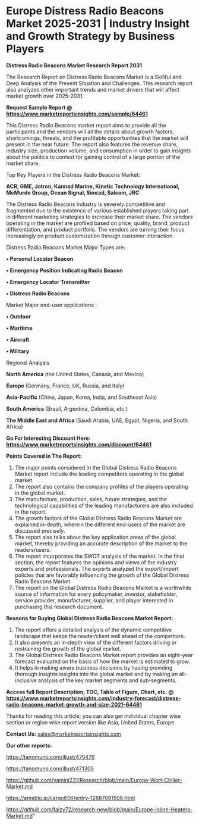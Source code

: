 # Europe Distress Radio Beacons Market 2025-2031 | Industry Insight and Growth Strategy by Business Players

<strong>Distress Radio Beacons Market Research Report 2031</strong>

The Research Report on Distress Radio Beacons Market is a Skillful and Deep Analysis of the Present Situation and Challenges. This research report also analyzes other important trends and market drivers that will affect market growth over 2025-2031.

<strong>Request Sample Report @ <a href=https://www.marketreportsinsights.com/sample/64461>https://www.marketreportsinsights.com/sample/64461</a></strong>

This Distress Radio Beacons market report aims to provide all the participants and the vendors will all the details about growth factors, shortcomings, threats, and the profitable opportunities that the market will present in the near future. The report also features the revenue share, industry size, production volume, and consumption in order to gain insights about the politics to contest for gaining control of a large portion of the market share.

Top Key Players in the Distress Radio Beacons Market:

<strong>ACR, GME, Jotron, Kannad Marine, Kinetic Technology International, McMurdo Group, Ocean Signal, Simrad, Salcom, JRC</strong>

The Distress Radio Beacons Industry is severely competitive and fragmented due to the existence of various established players taking part in different marketing strategies to increase their market share. The vendors operating in the market are profiled based on price, quality, brand, product differentiation, and product portfolio. The vendors are turning their focus increasingly on product customization through customer interaction.

Distress Radio Beacons Market Major Types are:

<strong>• Personal Locator Beacon

• Emergency Position Indicating Radio Beacon

• Emergency Locator Transmitter

• Distress Radio Beacons</strong>

Market Major end-user applications :

<strong>• Outdoor

• Maritime

• Aircraft

• Military</strong>

Regional Analysis

</u><strong><b>North America</b></strong> (the United States, Canada, and Mexico)

<strong><b>Europe </b></strong>(Germany, France, UK, Russia, and Italy)

<strong><b>Asia-Pacific</b></strong> (China, Japan, Korea, India, and Southeast Asia)

<strong><b>South America</b></strong> (Brazil, Argentina, Colombia, etc.)

<strong><b>The Middle East and Africa</b></strong> (Saudi Arabia, UAE, Egypt, Nigeria, and South Africa)

<strong>Go For Interesting Discount Here: <a href=https://www.marketreportsinsights.com/discount/64461>https://www.marketreportsinsights.com/discount/64461</a></strong>

<strong>Points Covered in The Report:</strong>
<ol>
  <li>The major points considered in the Global Distress Radio Beacons Market report include the leading competitors operating in the global market.</li>
  <li>The report also contains the company profiles of the players operating in the global market.</li>
  <li>The manufacture, production, sales, future strategies, and the technological capabilities of the leading manufacturers are also included in the report.</li>
  <li>The growth factors of the Global Distress Radio Beacons Market are explained in-depth, wherein the different end-users of the market are discussed precisely.</li>
  <li>The report also talks about the key application areas of the global market, thereby providing an accurate description of the market to the readers/users.</li>
  <li>The report incorporates the SWOT analysis of the market. In the final section, the report features the opinions and views of the industry experts and professionals. The experts analyzed the export/import policies that are favorably influencing the growth of the Global Distress Radio Beacons Market.</li>
  <li>The report on the Global Distress Radio Beacons Market is a worthwhile source of information for every policymaker, investor, stakeholder, service provider, manufacturer, supplier, and player interested in purchasing this research document.</li>
</ol>
<strong>Reasons for Buying Global Distress Radio Beacons Market Report:</strong>

<ol>
  <li>The report offers a detailed analysis of the dynamic competitive landscape that keeps the reader/client well ahead of the competitors.</li>
  <li>It also presents an in-depth view of the different factors driving or restraining the growth of the global market.</li>
  <li>The Global Distress Radio Beacons Market report provides an eight-year forecast evaluated on the basis of how the market is estimated to grow.</li>
  <li>It helps in making aware business decisions by having providing thorough insights insights into the global market and by making an all-inclusive analysis of the key market segments and sub-segments.</li>
</ol>
<strong>Access full Report Description, TOC, Table of Figure, Chart, etc. @ <a href=https://www.marketreportsinsights.com/industry-forecast/distress-radio-beacons-market-growth-and-size-2021-64461>https://www.marketreportsinsights.com/industry-forecast/distress-radio-beacons-market-growth-and-size-2021-64461</a></strong>


Thanks for reading this article; you can also get individual chapter wise section or region wise report version like Asia, United States, Europe.

<strong>Contact Us:</strong>
sales@marketreportsinsights.com

<strong>Our other reports:</strong>

<a href=https://tanomuno.com/illust/470476>https://tanomuno.com/illust/470476</a>

<a href=https://tanomuno.com/illust/471305>https://tanomuno.com/illust/471305</a>

<a href=https://github.com/yamini231/Research/blob/main/Europe-Wort-Chiller-Market.md>https://github.com/yamini231/Research/blob/main/Europe-Wort-Chiller-Market.md</a>

<a href=https://ameblo.jp/cargo656/entry-12887061506.html>https://ameblo.jp/cargo656/entry-12887061506.html</a>

<a href=https://github.com/faizy72/research-new/blob/main/Europe-Inline-Heaters-Market.md>https://github.com/faizy72/research-new/blob/main/Europe-Inline-Heaters-Market.md</a>"
